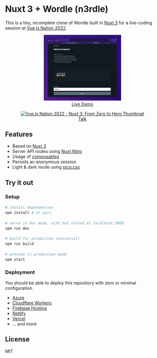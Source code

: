 # Nuxt 3 + Wordle (n3rdle)

This is a tiny, incomplete clone of Wordle built in [Nuxt 3](https://v3.nuxtjs.org/) for a live-coding session at [Vue.js Nation 2022](https://vuejsnation.com/).

<p align="center">
  <a href="https://n3rdle.vercel.app/" target="_blank">
    <img width="50%" alt="Screenshot of a Wordle game in progress" src="https://raw.githubusercontent.com/danielroe/n3rdle/376875b3966029f80f5ed765f994e5a3235214e5/screenshot.png">
    <br>
    Live Demo
  </a>
</p>

<p align="center">
  <a href="https://www.youtube.com/watch?v=-U8NWGTGNVw" title="Vue.js Nation 2022 - Nuxt 3: From Zero to Hero">
    <img width="50%" src="https://img.youtube.com/vi/-U8NWGTGNVw/maxresdefault.jpg" alt="Vue.js Nation 2022 - Nuxt 3: From Zero to Hero Thumbnail"/>
    <br>
    Talk
  </a>
</p>

## Features

- Based on [Nuxt 3](https://v3.nuxtjs.org/)
- Server API routes using [Nuxt Nitro](https://v3.nuxtjs.org/concepts/server-engine)
- Usage of [composables](https://v3.nuxtjs.org/docs/directory-structure/composables)
- Persists an anonymous session
- Light & dark mode using [pico.css](https://picocss.com/docs/)

## Try it out

### Setup

```bash
# install dependencies
npm install # or yarn

# serve in dev mode, with hot reload at localhost:3000
npm run dev

# build for production (universal)
npm run build

# preview in production mode
npm start
```

### Deployment

You should be able to deploy this repository with zero or minimal configuration.

- [Azure](https://v3.nuxtjs.org/docs/deployment/azure)
- [Cloudflare Workers](https://v3.nuxtjs.org/docs/deployment/cloudflare)
- [Firebase Hosting](https://v3.nuxtjs.org/docs/deployment/firebase)
- [Netlify](https://v3.nuxtjs.org/docs/deployment/netlify)
- [Vercel](https://v3.nuxtjs.org/docs/deployment/vercel)
- ... and more

## License

MIT
